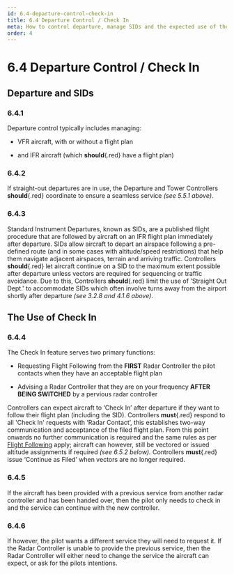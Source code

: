 ```yaml
---
id: 6.4-departure-control-check-in
title: 6.4 Departure Control / Check In
meta: How to control departure, manage SIDs and the expected use of the Check In function.
order: 4
---
```


# 6.4  Departure Control / Check In

 

## Departure and SIDs

### 6.4.1    

Departure control typically includes managing:

 

 -    VFR aircraft, with or without a flight plan

 -    and IFR aircraft (which **should**{.red} have a flight plan)

 

### 6.4.2    

If straight-out departures are in use, the Departure and Tower Controllers **should**{.red} coordinate to ensure a seamless service *(see 5.5.1 above)*.



### 6.4.3    

Standard Instrument Departures, known as SIDs, are a published flight procedure that are followed by aircraft on an IFR flight plan immediately after departure. SIDs allow aircraft to depart an airspace following a pre-defined route (and in some cases with altitude/speed restrictions) that help them navigate adjacent airspaces, terrain and arriving traffic. Controllers **should**{.red} let aircraft continue on a SID to the maximum extent possible after departure unless vectors are required for sequencing or traffic avoidance. Due to this, Controllers **should**{.red} limit the use of 'Straight Out Dept.' to accommodate SIDs which often involve turns away from the airport shortly after departure *(see 3.2.8 and 4.1.6 above)*.



## The Use of Check In

### 6.4.4    

The Check In feature serves two primary functions:

 

 -    Requesting Flight Following from the **FIRST** Radar Controller the pilot contacts when they have an acceptable flight plan

 -    Advising a Radar Controller that they are on your frequency **AFTER BEING SWITCHED** by a pervious radar controller



Controllers can expect aircraft to ‘Check In’ after departure if they want to follow their flight plan (including the SID). Controllers **must**{.red} respond to all 'Check In' requests with ‘Radar Contact’, this establishes two-way communication and acceptance of the filed flight plan. From this point onwards no further communication is required and the same rules as per [Flight Following](/guide/atc-manual/8.-radar/8.5-flight-following#8.5-flight-following) apply; aircraft can however, still be vectored or issued altitude assignments if required *(see 6.5.2 below).* Controllers **must**{.red} issue ‘Continue as Filed’ when vectors are no longer required.



### 6.4.5

If the aircraft has been provided with a previous service from another radar controller and has been handed over, then the pilot only needs to check in and the service can continue with the new controller.



### 6.4.6    

If however, the pilot wants a different service they will need to request it. If the Radar Controller is unable to provide the previous service, then the Radar Controller will either need to change the service the aircraft can expect, or ask for the pilots intentions.

  

  